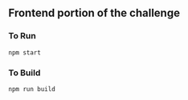 ## Frontend portion of the challenge

### To Run

```
npm start
```

### To Build
```
npm run build
```
